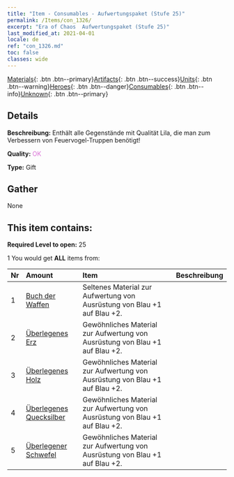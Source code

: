 ```yaml
---
title: "Item - Consumables - Aufwertungspaket (Stufe 25)"
permalink: /Items/con_1326/
excerpt: "Era of Chaos  Aufwertungspaket (Stufe 25)"
last_modified_at: 2021-04-01
locale: de
ref: "con_1326.md"
toc: false
classes: wide
---
```

 [Materials](/de/Items/){: .btn .btn--primary}[Artifacts](/de/Items/Artifacts/){: .btn .btn--success}[Units](/de/Items/Units/){: .btn .btn--warning}[Heroes](/de/Items/Heroes/){: .btn .btn--danger}[Consumables](/de/Items/Consumables/){: .btn .btn--info}[Unknown](/de/Items/Unknown/){: .btn .btn--primary}

## Details
 **Beschreibung:** Enthält alle Gegenstände mit Qualität Lila, die man zum Verbessern von Feuervogel-Truppen benötigt!

 **Quality:** <span style="color: #DA70D6">OK</span>

 **Type:** Gift

## Gather

  None

## This item contains:

 **Required Level to open:** 25

 1 You would get **ALL** items  from:

  | Nr | Amount |     Item    | Beschreibung |
  |:---|:-------|:------------|:-----------:|
  | 1 | [Buch der Waffen](/de/Items/mat_25/) | Seltenes Material zur Aufwertung von Ausrüstung von Blau +1 auf Blau +2. | 
  | 2 | [Überlegenes Erz](/de/Items/mat_19/) | Gewöhnliches Material zur Aufwertung von Ausrüstung von Blau +1 auf Blau +2. | 
  | 3 | [Überlegenes Holz](/de/Items/mat_20/) | Gewöhnliches Material zur Aufwertung von Ausrüstung von Blau +1 auf Blau +2. | 
  | 4 | [Überlegenes Quecksilber](/de/Items/mat_21/) | Gewöhnliches Material zur Aufwertung von Ausrüstung von Blau +1 auf Blau +2. | 
  | 5 | [Überlegener Schwefel](/de/Items/mat_22/) | Gewöhnliches Material zur Aufwertung von Ausrüstung von Blau +1 auf Blau +2. | 
